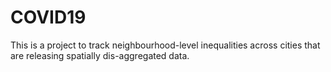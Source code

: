 # COVID19

This is a project to track neighbourhood-level inequalities across cities that are releasing spatially dis-aggregated data.


